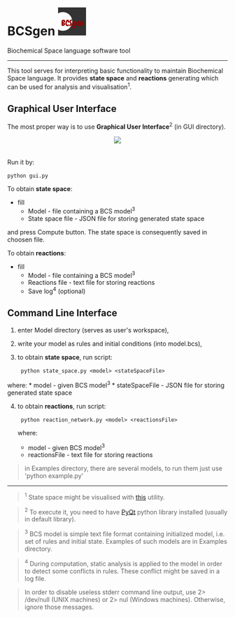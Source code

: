 # BCSgen <img src="https://raw.githubusercontent.com/sybila/BCSgen/master/GUI/logo.png" width="64">  

Biochemical Space language software tool

---

This tool serves for interpreting basic functionality to maintain Biochemical Space language. It provides __state space__ and __reactions__ generating which can be used for analysis and visualisation<sup>1</sup>.

## Graphical User Interface

The most proper way is to use __Graphical User Interface__<sup>2</sup> (in GUI directory).

<div align="center">
  <img src="http://i.imgur.com/VnFpmuj.png"><br><br>
</div>

Run it by:

    python gui.py
    
To obtain __state space__:
* fill 
  * Model - file containing a BCS model<sup>3</sup>
  * State space file - JSON file for storing generated state space
  
and press Compute button. The state space is consequently saved in choosen file.

To obtain __reactions__:
* fill 
  * Model - file containing a BCS model<sup>3</sup>
  * Reactions file - text file for storing reactions
  * Save log<sup>4</sup> (optional)

## Command Line Interface

1. enter Model directory (serves as user's workspace),
2. write your model as rules and initial conditions (into model.bcs),
3. to obtain __state space__, run script:

        python state_space.py <model> <stateSpaceFile>
        
  where:
    * model - given BCS model<sup>3</sup>
    * stateSpaceFile - JSON file for storing generated state space
    
4. to obtain __reactions__, run script:

        python reaction_network.py <model> <reactionsFile>
        
   where:
     * model - given BCS model<sup>3</sup>
     * reactionsFile - text file for storing reactions

> in Examples directory, there are several models, to run them just use 'python example.py'

---
> <sup>1</sup> State space might be visualised with [this](https://github.com/mathooo/NetworkVISUAL) utility.

> <sup>2</sup> To execute it, you need to have [PyQt](https://wiki.python.org/moin/PyQt) python library installed (usually in default library).

> <sup>3</sup> BCS model is simple text file format containing initialized model, i.e. set of rules and initial state. Examples of such models are in Examples directory.

> <sup>4</sup> During computation, static analysis is applied to the model in order to detect some conflicts in rules. These conflict might be saved in a log file.

> In order to disable useless stderr command line output, use 2> /dev/null (UNIX machines) or 2> nul (Windows machines). Otherwise, ignore those messages.
